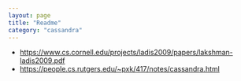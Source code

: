 ```yaml
---
layout: page
title: "Readme"
category: "cassandra"
---
```


* https://www.cs.cornell.edu/projects/ladis2009/papers/lakshman-ladis2009.pdf
* https://people.cs.rutgers.edu/~pxk/417/notes/cassandra.html
